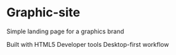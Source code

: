 # Graphic-site
Simple landing page for a graphics brand

Built with
HTML5
Developer tools
Desktop-first workflow

